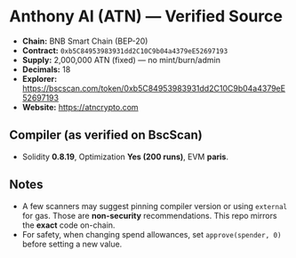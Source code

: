 # Anthony AI (ATN) — Verified Source

- **Chain:** BNB Smart Chain (BEP-20)  
- **Contract:** `0xb5C84953983931dd2C10C9b04a4379eE52697193`  
- **Supply:** 2,000,000 ATN (fixed) — no mint/burn/admin  
- **Decimals:** 18  
- **Explorer:** https://bscscan.com/token/0xb5C84953983931dd2C10C9b04a4379eE52697193  
- **Website:** https://atncrypto.com

## Compiler (as verified on BscScan)
- Solidity **0.8.19**, Optimization **Yes (200 runs)**, EVM **paris**.

## Notes
- A few scanners may suggest pinning compiler version or using `external` for gas.
  Those are **non-security** recommendations. This repo mirrors the **exact** code on-chain.
- For safety, when changing spend allowances, set `approve(spender, 0)` before setting a new value.

